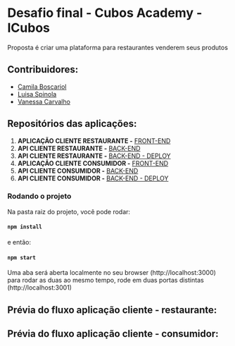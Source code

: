 # Desafio final - Cubos Academy - ICubos

Proposta é criar uma plataforma para restaurantes venderem seus produtos

## Contribuidores:
- [Camila Boscariol](https://github.com/cboscariol)
- [Luisa Spinola](https://github.com/luisa-spl)
- [Vanessa Carvalho](https://github.com/DevVane)

## Repositórios das aplicações:


1. **APLICAÇÃO CLIENTE RESTAURANTE -** [FRONT-END](https://github.com/luisa-spl/desafio-modulo-5.-frontend)
2. **API CLIENTE RESTAURANTE -** [BACK-END](https://github.com/DevVane/desafio-modulo-5.-backend)
3. **API CLIENTE RESTAURANTE -** [ BACK-END - DEPLOY](https://icubus.herokuapp.com)
4. **APLICAÇÃO CLIENTE CONSUMIDOR -** [FRONT-END](https://github.com/cboscariol/desafio-modulo-5.-frontend)
5. **API CLIENTE CONSUMIDOR -** [BACK-END](https://github.com/DevVane/desafio-modulo-5.-backend-icubus-cliente)
6. **API CLIENTE CONSUMIDOR -** [BACK-END - DEPLOY](https://icubus-clientes.herokuapp.com)



### Rodando o projeto

Na pasta raiz do projeto, você pode rodar:

#### `npm install`

e então:

#### `npm start`

Uma aba será aberta localmente no seu browser (http://localhost:3000) para rodar as duas ao mesmo tempo, rode em duas portas distintas (http://localhost:3001)

## Prévia do fluxo aplicação cliente - restaurante:

## Prévia do fluxo aplicação cliente - consumidor:
